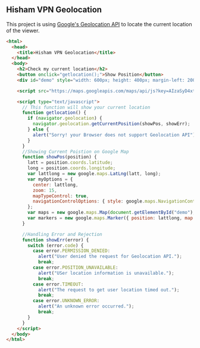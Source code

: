 ## Hisham VPN Geolocation

This project is using [Google's Geolocation API](https://developers.google.com/maps/documentation/javascript/geolocation) to locate the current location of the viewer.
```html
<html>
  <head>
    <title>Hisham VPN Geolocation</title>
  </head>
  <body>
    <h2>Check my current location</h2>
    <button onclick="getlocation();">Show Position</button>
    <div id="demo" style="width: 600px; height: 400px; margin-left: 200px;"></div>

    <script src="https://maps.googleapis.com/maps/api/js?key=AIzaSyD4xtEoXBaKsiQZ6smXXbU7ufYNxeTOBFc&v=weekly"></script>

    <script type="text/javascript">
      // This function will show your current location
      function getlocation() {
        if (navigator.geolocation) {
          navigator.geolocation.getCurrentPosition(showPos, showErr);
        } else {
          alert("Sorry! your Browser does not support Geolocation API");
        }
      }
      //Showing Current Poistion on Google Map
      function showPos(position) {
        latt = position.coords.latitude;
        long = position.coords.longitude;
        var lattlong = new google.maps.LatLng(latt, long);
        var myOptions = {
          center: lattlong,
          zoom: 15,
          mapTypeControl: true,
          navigationControlOptions: { style: google.maps.NavigationControlStyle.SMALL },
        };
        var maps = new google.maps.Map(document.getElementById("demo"), myOptions);
        var markers = new google.maps.Marker({ position: lattlong, map: maps, title: "You are here!" });
      }

      //Handling Error and Rejection
      function showErr(error) {
        switch (error.code) {
          case error.PERMISSION_DENIED:
            alert("User denied the request for Geolocation API.");
            break;
          case error.POSITION_UNAVAILABLE:
            alert("USer location information is unavailable.");
            break;
          case error.TIMEOUT:
            alert("The request to get user location timed out.");
            break;
          case error.UNKNOWN_ERROR:
            alert("An unknown error occurred.");
            break;
        }
      }
    </script>
  </body>
</html> 
```
<!-- For more details see [Basic writing and formatting syntax](https://docs.github.com/en/github/writing-on-github/getting-started-with-writing-and-formatting-on-github/basic-writing-and-formatting-syntax).

### Jekyll Themes

Your Pages site will use the layout and styles from the Jekyll theme you have selected in your [repository settings](https://github.com/Warns/hisham-project/settings/pages). The name of this theme is saved in the Jekyll `_config.yml` configuration file.

### Support or Contact

Having trouble with Pages? Check out our [documentation](https://docs.github.com/categories/github-pages-basics/) or [contact support](https://support.github.com/contact) and we’ll help you sort it out. -->
